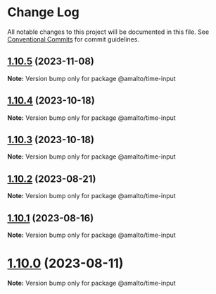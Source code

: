 # Change Log

All notable changes to this project will be documented in this file.
See [Conventional Commits](https://conventionalcommits.org) for commit guidelines.

## [1.10.5](https://github.com/amalto/platform6-ui-components/compare/@amalto/time-input@1.10.4...@amalto/time-input@1.10.5) (2023-11-08)

**Note:** Version bump only for package @amalto/time-input

## [1.10.4](https://github.com/amalto/platform6-ui-components/compare/@amalto/time-input@1.10.3...@amalto/time-input@1.10.4) (2023-10-18)

**Note:** Version bump only for package @amalto/time-input

## [1.10.3](https://github.com/amalto/platform6-ui-components/compare/@amalto/time-input@1.10.2...@amalto/time-input@1.10.3) (2023-10-18)

**Note:** Version bump only for package @amalto/time-input

## [1.10.2](https://github.com/amalto/platform6-ui-components/compare/@amalto/time-input@1.10.1...@amalto/time-input@1.10.2) (2023-08-21)

**Note:** Version bump only for package @amalto/time-input

## [1.10.1](https://github.com/amalto/platform6-ui-components/compare/@amalto/time-input@1.10.0...@amalto/time-input@1.10.1) (2023-08-16)

**Note:** Version bump only for package @amalto/time-input

# [1.10.0](https://github.com/amalto/platform6-ui-components/compare/@amalto/time-input@1.9.89...@amalto/time-input@1.10.0) (2023-08-11)

**Note:** Version bump only for package @amalto/time-input
